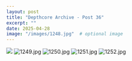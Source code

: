 ```yaml
---
layout: post
title: "Depthcore Archive - Post 36"
excerpt: ""
date: 2025-04-28
image: "/images/1248.jpg"  # optional image
---
```


<img src="/images/1248.jpg">
<img src="/images/1249.jpg" alt="1249.jpg"/>
<img src="/images/1250.jpg" alt="1250.jpg"/>
<img src="/images/1251.jpg" alt="1251.jpg"/>
<img src="/images/1252.jpg" alt="1252.jpg"/>
